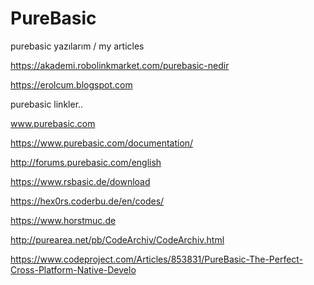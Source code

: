 # PureBasic
purebasic yazılarım / my articles

https://akademi.robolinkmarket.com/purebasic-nedir

https://erolcum.blogspot.com

purebasic linkler..

www.purebasic.com

https://www.purebasic.com/documentation/

http://forums.purebasic.com/english

https://www.rsbasic.de/download

https://hex0rs.coderbu.de/en/codes/

https://www.horstmuc.de

http://purearea.net/pb/CodeArchiv/CodeArchiv.html

https://www.codeproject.com/Articles/853831/PureBasic-The-Perfect-Cross-Platform-Native-Develo









